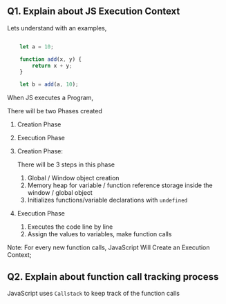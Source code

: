 ## Q1. Explain about JS Execution Context

Lets understand with an examples,

```javascript

    let a = 10;

    function add(x, y) {
        return x + y;
    }

    let b = add(a, 10);
```

When JS executes a Program, 

There will be two Phases created

1. Creation Phase
2. Execution Phase


1. Creation Phase:
    
    There will be 3 steps in  this phase
    1. Global / Window object creation
    2. Memory heap for variable / function reference storage inside the window / global object
    3. Initializes functions/variable declarations with `undefined`

2.  Execution Phase
    1. Executes the code line by line
    2. Assign the values to variables, make function calls


Note: For every new function calls, JavaScript Will Create an Execution Context;

## Q2. Explain about function call tracking process

JavaScript uses `Callstack` to keep track of the function calls